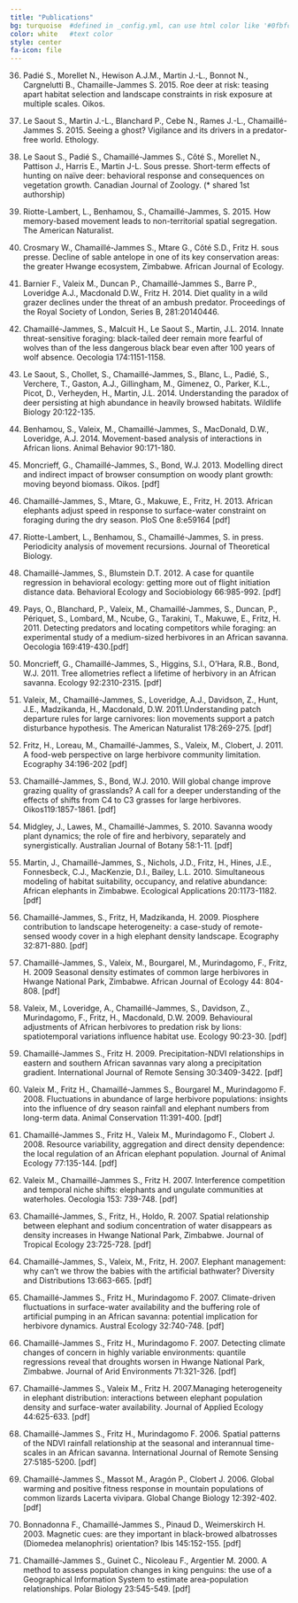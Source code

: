 ```yaml
---
title: "Publications"
bg: turquoise  #defined in _config.yml, can use html color like '#0fbfcf'
color: white   #text color
style: center
fa-icon: file
---
```


36. Padié S., Morellet N., Hewison A.J.M., Martin J.-L., Bonnot N., Cargnelutti B., Chamaille-Jammes S. 2015. Roe deer at risk: teasing apart habitat selection and landscape constraints in risk exposure at multiple scales. Oikos.

35. Le Saout S., Martin J.-L., Blanchard P., Cebe N., Rames J.-L., Chamaillé-Jammes S. 2015. Seeing a ghost? Vigilance and its drivers in a predator-free world. Ethology.

34. Le Saout S., Padié S., Chamaillé-Jammes S., Côté S., Morellet N., Pattison J., Harris E., Martin J-L. Sous presse. Short-term effects of hunting on naïve deer: behavioral response and consequences on vegetation growth. Canadian Journal of Zoology. (* shared 1st authorship)

33. Riotte-Lambert, L., Benhamou, S., Chamaillé-Jammes, S. 2015. How memory-based movement leads to non-territorial spatial segregation. The American Naturalist.

32. Crosmary W., Chamaillé-Jammes S., Mtare G., Côté S.D., Fritz H. sous presse. Decline of sable antelope in one of its key conservation areas: the greater Hwange ecosystem, Zimbabwe. African Journal of Ecology.
31. Barnier F., Valeix M., Duncan P., Chamaillé-Jammes S., Barre P., Loveridge A.J., Macdonald D.W., Fritz H. 2014. Diet quality in a wild grazer declines under the threat of an ambush predator. Proceedings of the Royal Society of London, Series B, 281:20140446.

30. Chamaillé-Jammes, S., Malcuit H., Le Saout S., Martin, J.L. 2014. Innate threat-sensitive foraging: black-tailed deer remain more fearful of wolves than of the less dangerous black bear even after 100 years of wolf absence. Oecologia 174:1151-1158.

29. Le Saout, S., Chollet, S., Chamaillé-Jammes, S., Blanc, L., Padié, S., Verchere, T., Gaston, A.J., Gillingham, M., Gimenez, O., Parker, K.L., Picot, D., Verheyden, H., Martin, J.L. 2014. Understanding the paradox of deer persisting at high abundance in heavily browsed habitats. Wildlife Biology 20:122-135.

28. Benhamou, S., Valeix, M., Chamaillé-Jammes, S., MacDonald, D.W., Loveridge, A.J. 2014. Movement-based analysis of interactions in African lions. Animal Behavior 90:171-180.

27. Moncrieff, G., Chamaillé-Jammes, S., Bond, W.J. 2013. Modelling direct and indirect impact of browser consumption on woody plant growth: moving beyond biomass. Oikos. [pdf]

26. Chamaillé-Jammes, S., Mtare, G., Makuwe, E., Fritz, H. 2013. African elephants adjust speed in response to surface-water constraint on foraging during the dry season. PloS One 8:e59164 [pdf]

25. Riotte-Lambert, L., Benhamou, S., Chamaillé-Jammes, S. in press. Periodicity analysis of movement recursions. Journal of Theoretical Biology.

24. Chamaillé-Jammes, S., Blumstein D.T. 2012. A case for quantile regression in behavioral ecology: getting more out of flight initiation distance data. Behavioral Ecology and Sociobiology 66:985-992. [pdf]

23. Pays, O., Blanchard, P., Valeix, M., Chamaillé-Jammes, S., Duncan, P., Périquet, S., Lombard, M., Ncube, G., Tarakini, T., Makuwe, E., Fritz, H. 2011. Detecting predators and locating competitors while foraging: an experimental study of a medium-sized herbivores in an African savanna. Oecologia 169:419-430.[pdf]

22. Moncrieff, G., Chamaillé-Jammes, S., Higgins, S.I., O’Hara, R.B., Bond, W.J. 2011. Tree allometries reflect a lifetime of herbivory in an African savanna. Ecology 92:2310-2315. [pdf]

21. Valeix, M., Chamaillé-Jammes, S., Loveridge, A.J., Davidson, Z., Hunt, J.E., Madzikanda, H., Macdonald, D.W. 2011.Understanding patch departure rules for large carnivores: lion movements support a patch disturbance hypothesis. The American Naturalist 178:269-275. [pdf]

20. Fritz, H., Loreau, M., Chamaillé-Jammes, S., Valeix, M., Clobert, J. 2011. A food-web perspective on large herbivore community limitation. Ecography 34:196-202 [pdf]

19. Chamaillé-Jammes, S., Bond, W.J. 2010. Will global change improve grazing quality of grasslands? A call for a deeper understanding of the effects of shifts from C4 to C3 grasses for large herbivores. Oikos119:1857-1861. [pdf]

18. Midgley, J., Lawes, M., Chamaillé-Jammes, S. 2010. Savanna woody plant dynamics; the role of fire and herbivory, separately and synergistically. Australian Journal of Botany 58:1-11. [pdf]

17. Martin, J., Chamaillé-Jammes, S., Nichols, J.D., Fritz, H., Hines, J.E., Fonnesbeck, C.J., MacKenzie, D.I., Bailey, L.L. 2010. Simultaneous modeling of habitat suitability, occupancy, and relative abundance: African elephants in Zimbabwe. Ecological Applications 20:1173-1182. [pdf]

16. Chamaillé-Jammes, S., Fritz, H, Madzikanda, H. 2009. Piosphere contribution to landscape heterogeneity: a case-study of remote-sensed woody cover in a high elephant density landscape. Ecography 32:871-880. [pdf]

15. Chamaillé-Jammes, S., Valeix, M., Bourgarel, M., Murindagomo, F., Fritz, H. 2009 Seasonal density estimates of common large herbivores in Hwange National Park, Zimbabwe. African Journal of Ecology 44: 804-808. [pdf]

14. Valeix, M., Loveridge, A., Chamaillé-Jammes, S., Davidson, Z., Murindagomo, F., Fritz, H., Macdonald, D.W. 2009. Behavioural adjustments of African herbivores to predation risk by lions: spatiotemporal variations influence habitat use. Ecology 90:23-30. [pdf]

13. Chamaillé-Jammes S., Fritz H. 2009. Precipitation-NDVI relationships in eastern and southern African savannas vary along a precipitation gradient. International Journal of Remote Sensing 30:3409-3422. [pdf]

12. Valeix M., Fritz H., Chamaillé-Jammes S., Bourgarel M., Murindagomo F. 2008. Fluctuations in abundance of large herbivore populations: insights into the influence of dry season rainfall and elephant numbers from long-term data. Animal Conservation 11:391-400. [pdf]

11. Chamaillé-Jammes S., Fritz H., Valeix M., Murindagomo F., Clobert J. 2008. Resource variability, aggregation and direct density dependence: the local regulation of an African elephant population. Journal of Animal Ecology 77:135-144. [pdf]

10. Valeix M., Chamaillé-Jammes S., Fritz H. 2007. Interference competition and temporal niche shifts: elephants and ungulate communities at waterholes. Oecologia 153: 739-748. [pdf]

9. Chamaillé-Jammes, S., Fritz, H., Holdo, R. 2007. Spatial relationship between elephant and sodium concentration of water disappears as density increases in Hwange National Park, Zimbabwe. Journal of Tropical Ecology 23:725-728. [pdf]

8. Chamaillé-Jammes, S., Valeix, M., Fritz, H. 2007. Elephant management: why can’t we throw the babies with the artificial bathwater? Diversity and Distributions 13:663-665. [pdf]

7. Chamaillé-Jammes S., Fritz H., Murindagomo F. 2007. Climate-driven fluctuations in surface-water availability and the buffering role of artificial pumping in an African savanna: potential implication for herbivore dynamics. Austral Ecology 32:740-748. [pdf]

6. Chamaillé-Jammes S., Fritz H., Murindagomo F. 2007. Detecting climate changes of concern in highly variable environments: quantile regressions reveal that droughts worsen in Hwange National Park, Zimbabwe. Journal of Arid Environments 71:321-326. [pdf]

5. Chamaillé-Jammes S., Valeix M., Fritz H. 2007.Managing heterogeneity in elephant distribution: interactions between elephant population density and surface-water availability. Journal of Applied Ecology 44:625-633. [pdf]

4. Chamaillé-Jammes S., Fritz H., Murindagomo F. 2006. Spatial patterns of the NDVI rainfall relationship at the seasonal and interannual time-scales in an African savanna. International Journal of Remote Sensing 27:5185-5200. [pdf]

3. Chamaillé-Jammes S., Massot M., Aragón P., Clobert J. 2006. Global warming and positive fitness response in mountain populations of common lizards Lacerta vivipara. Global Change Biology 12:392-402. [pdf]

2. Bonnadonna F., Chamaillé-Jammes S., Pinaud D., Weimerskirch H. 2003. Magnetic cues: are they important in black-browed albatrosses (Diomedea melanophris) orientation? Ibis 145:152-155. [pdf]

1. Chamaillé-Jammes S., Guinet C., Nicoleau F., Argentier M. 2000. A method to assess population changes in king penguins: the use of a Geographical Information System to estimate area-population relationships. Polar Biology 23:545-549. [pdf]

